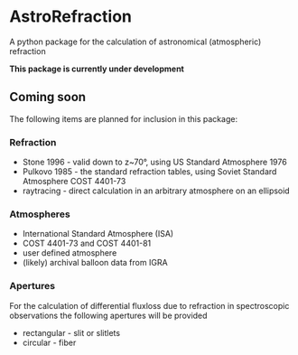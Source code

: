 # AstroRefraction
A python package for the calculation of astronomical (atmospheric) refraction

**This package is currently under development**

## Coming soon

The following items are planned for inclusion in this package:

### Refraction

* Stone 1996 - valid down to z~70°, using US Standard Atmosphere 1976
* Pulkovo 1985 - the standard refraction tables, using Soviet Standard Atmosphere COST 4401-73
* raytracing - direct calculation in an arbitrary atmosphere on an ellipsoid

### Atmospheres

* International Standard Atmosphere (ISA)
* COST 4401-73 and COST 4401-81
* user defined atmosphere
* (likely) archival balloon data from IGRA

### Apertures
For the calculation of differential fluxloss due to refraction in spectroscopic observations the following apertures will be provided

* rectangular - slit or slitlets
* circular - fiber
